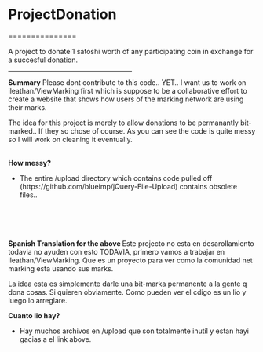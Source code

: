 <h1>ProjectDonation</h1>
===============

A project to donate 1 satoshi worth of any participating coin in exchange for a succesful donation.

<hr width=50%>


<b>Summary</b> Please dont contribute to this code.. YET.. I want us to work on ileathan/ViewMarking first which is suppose to be a collaborative effort to create a website that shows how users of the marking network are using their marks.

The idea for this project is merely to allow donations to be permanantly bit-marked.. If they so chose of course. As you can see the code is quite messy so I will work on cleaning it eventually.

<br>
<b>How messy?</b>

<ul><li>The entire /upload directory which contains code pulled off (https://github.com/blueimp/jQuery-File-Upload) contains obsolete files..
</li></ul>


<br><br>
<br><br>
<b>Spanish Translation for the above </b> Este projecto no esta en desarollamiento todavia no ayuden con esto TODAVIA, primero vamos a trabajar en ileathan/ViewMarking. Que es un proyecto para ver como la comunidad net marking esta usando sus marks.

La idea esta es simplemente darle una bit-marka permanente a la gente q dona cosas. Si quieren obviamente. Como pueden ver el cdigo es un lio y luego lo arreglare.

<b>Cuanto lio hay?</b> 
<ul><li>Hay muchos archivos en /upload que son totalmente inutil y estan hayi gacias a el link above.
</ul></li>

